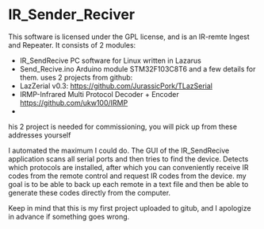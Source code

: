 # IR_Sender_Reciver

This software is licensed under the GPL license, and is an IR-remte Ingest and Repeater. 
It consists of 2 modules:
 - IR_SendRecive PC software for Linux written in Lazarus
 - Send_Recive.ino Arduino module STM32F103C8T6 and a few details for them. 
uses 2 projects from github:
- LazZerial v0.3: https://github.com/JurassicPork/TLazSerial 
- IRMP-Infrared Multi Protocol Decoder + Encoder https://github.com/ukw100/IRMP
- 
his 2 project is needed for commissioning, you will pick up from these addresses yourself

I automated the maximum I could do. The GUI of the IR_SendRecive application scans all serial ports and then tries to find the device. Detects which protocols are installed, after which you can conveniently receive IR codes from the remote control and request IR codes from the device. my goal is to be able to back up each remote in a text file and then be able to generate these codes directly from the computer.


 Keep in mind that this is my first project uploaded to gitub, and I apologize in advance if something goes wrong.

